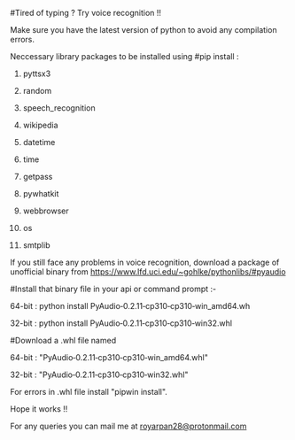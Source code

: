 #Tired of typing ? Try voice recognition !!

Make sure you have the latest version of python to avoid any compilation errors.

Neccessary library packages to be installed using #pip install :

1. pyttsx3

2. random

3. speech_recognition 

4. wikipedia

5. datetime

6. time

7. getpass

8. pywhatkit

9. webbrowser

10. os

11. smtplib


If you still face any problems in voice recognition, download a package of unofficial binary from https://www.lfd.uci.edu/~gohlke/pythonlibs/#pyaudio

#Install that binary file in your api or command prompt :- 

64-bit : python install PyAudio‑0.2.11‑cp310‑cp310‑win_amd64.wh

32-bit : python install PyAudio‑0.2.11‑cp310‑cp310‑win32.whl


#Download a .whl file named

64-bit : "PyAudio‑0.2.11‑cp310‑cp310‑win_amd64.whl" 

32-bit : "PyAudio‑0.2.11‑cp310‑cp310‑win32.whl"

For errors in .whl file install "pipwin install".


Hope it works !!

For any queries you can mail me  at royarpan28@protonmail.com






